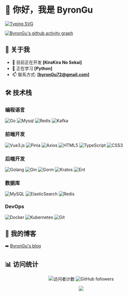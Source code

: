 # 👋 你好，我是 ByronGu

[![Typing SVG](https://readme-typing-svg.demolab.com?font=Fira+Code&size=30&pause=1000&color=FBD26A&width=435&lines=%E3%81%84%E3%81%A4%E3%81%8B%E8%8A%B1%E6%9D%9F%E3%81%AB%E3%81%AA%E3%81%A3%E3%81%A6%E3%81%8A%E3%81%8F%E3%82%8C%E3%82%88)](https://git.io/typing-svg)



[![ByronGu's github activity graph](https://github-readme-activity-graph.vercel.app/graph?username=ByronGu-sama&theme=xcode)](https://github.com/ashutosh00710/github-readme-activity-graph)



## 🚀 关于我

- 🔭 目前正在开发 **[KiraKira No Sekai]**
- 🌱 正在学习 **[Python]**
- 📫 联系方式: **[byronGu72@gmail.com]**

## 🛠️ 技术栈

### 编程语言

![Go](https://img.shields.io/badge/Go-00ADD8?style=for-the-badge&logo=go&logoColor=white)
![Mysql](https://img.shields.io/badge/Mysql-3776AB?style=for-the-badge&logo=mysql&logoColor=white)
![Redis](https://img.shields.io/badge/Redis-F7DF1E?style=for-the-badge&logo=redis&logoColor=red)
![Kafka](https://img.shields.io/badge/Kafka-ED8B00?style=for-the-badge&logo=kafka&logoColor=white)

### 前端开发

![Vue3.js](https://img.shields.io/badge/Vue.js-35495E?style=for-the-badge&logo=vue.js&logoColor=4FC08D)
![Pinia](https://img.shields.io/badge/Pinia-1572B6?style=for-the-badge&logo=pinia&logoColor=white)
![Axios](https://img.shields.io/badge/Axios-1572B6?style=for-the-badge&logo=axios&logoColor=white)
![HTML5](https://img.shields.io/badge/HTML5-E34F26?style=for-the-badge&logo=html5&logoColor=white)
![TypeScript](https://img.shields.io/badge/TypeScript-007ACC?style=for-the-badge&logo=typescript&logoColor=white)
![CSS3](https://img.shields.io/badge/CSS3-1572B6?style=for-the-badge&logo=css&logoColor=white)

### 后端开发

![Golang](https://img.shields.io/badge/Golang-43853D?style=for-the-badge&logo=golang&logoColor=white)
![Gin](https://img.shields.io/badge/Gin-404D59?style=for-the-badge&logoColor=white)
![Gorm](https://img.shields.io/badge/Gorm-404D59?style=for-the-badge&logo=gorm&logoColor=white)
![Kratos](https://img.shields.io/badge/Kratos-092E20?style=for-the-badge&logo=Kratos&logoColor=white)
![Ent](https://img.shields.io/badge/Ent-000000?style=for-the-badge&logo=ent&logoColor=white)

### 数据库

![MySQL](https://img.shields.io/badge/MySQL-00000F?style=for-the-badge&logo=mysql&logoColor=white)
![ElasticSearch](https://img.shields.io/badge/Elasticsearch-ED8B00?style=for-the-badge&logo=elasticsearch&logoColor=white)
![Redis](https://img.shields.io/badge/Redis-DC382D?style=for-the-badge&logo=redis&logoColor=white)

### DevOps

![Docker](https://img.shields.io/badge/Docker-2496ED?style=for-the-badge&logo=docker&logoColor=white)
![Kubernetes](https://img.shields.io/badge/Kubernetes-326ce5.svg?&style=for-the-badge&logo=kubernetes&logoColor=white)
![Git](https://img.shields.io/badge/Git-F05032?style=for-the-badge&logo=git&logoColor=white)



## 📝 我的博客

➡️ [ByronGu's blog](https://blog.kirakira.top)



## 📊 访问统计

<div align="center">

![访问者计数](https://visitor-badge.laobi.icu/badge?page_id=ByronGu-sama.ByronGu-sama)
![GitHub followers](https://img.shields.io/github/followers/ByronGu-sama?label=Follow&style=social)

</div>





<div align="center">
  <img src="https://quotes-github-readme.vercel.app/api?type=horizontal&theme=tokyonight" />
</div>


<div align="center">
